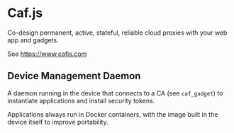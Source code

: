 # Caf.js

Co-design permanent, active, stateful, reliable cloud proxies with your web app and gadgets.

See https://www.cafjs.com

## Device Management Daemon

A daemon running in the device that connects to a CA (see `caf_gadget`) to instantiate applications and install security tokens.

Applications always run in Docker containers, with the image built in the device itself to improve portability.

